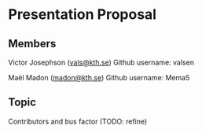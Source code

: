 # Presentation Proposal

## Members
Victor Josephson (vals@kth.se)
Github username: valsen

Maël Madon (madon@kth.se)
Github username: Mema5

## Topic
Contributors and bus factor (TODO: refine)
